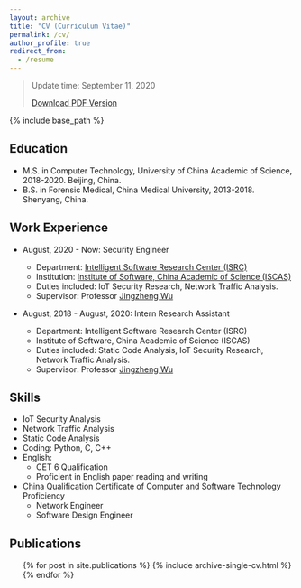 ```yaml
---
layout: archive
title: "CV (Curriculum Vitae)"
permalink: /cv/
author_profile: true
redirect_from:
  - /resume
---
```

> Update time: September 11, 2020
>
> [Download PDF Version](https://m2kar.cn/cv/files/CV_Zhiqing_Rui.pdf)

{% include base_path %}

## Education

* M.S. in Computer Technology, University of China Academic of Science, 2018-2020. Beijing, China.
* B.S. in Forensic Medical, China Medical University, 2013-2018. Shenyang, China.

## Work Experience

* August, 2020 - Now: Security Engineer
  * Department: [Intelligent Software Research Center (ISRC)](https://isrc.iscas.ac.cn/)
  * Institution: [Institute of Software, China Academic of Science (ISCAS)](http://www.iscas.ac.cn/)
  * Duties included: IoT Security Research, Network Traffic Analysis.
  * Supervisor: Professor [Jingzheng Wu](https://scholar.google.com/citations?user=ePUcUP4AAAAJ&hl=en)

* August, 2018 - August, 2020: Intern Research Assistant
  * Department: Intelligent Software Research Center (ISRC)
  * Institute of Software, China Academic of Science (ISCAS)
  * Duties included: Static Code Analysis, IoT Security Research, Network Traffic Analysis.
  * Supervisor: Professor [Jingzheng Wu](https://scholar.google.com/citations?user=ePUcUP4AAAAJ&hl=en)

## Skills

* IoT Security Analysis
* Network Traffic Analysis
* Static Code Analysis
* Coding: Python, C, C++
* English:
  * CET 6 Qualification
  * Proficient in English paper reading and writing
* China Qualification Certificate of Computer and Software Technology Proficiency
  * Network Engineer
  * Software Design Engineer

## Publications

  <ul>{% for post in site.publications %}
    {% include archive-single-cv.html %}
  {% endfor %}</ul>
  
<!-- Talks
======
  <ul>{% for post in site.talks %}
    {% include archive-single-talk-cv.html %}
  {% endfor %}</ul>
  
Teaching
======
  <ul>{% for post in site.teaching %}
    {% include archive-single-cv.html %}
  {% endfor %}</ul>
  
Service and leadership
======
* Currently signed in to 43 different slack teams -->
